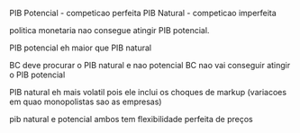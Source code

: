 PIB Potencial - competicao perfeita
PIB Natural - competicao imperfeita

politica monetaria nao consegue atingir PIB potencial. 

PIB potencial eh maior que PIB natural 

BC deve procurar o PIB natural e nao potencial
BC nao vai conseguir atingir o PIB potencial

PIB natural eh mais volatil pois ele inclui os choques de markup (variacoes em quao monopolistas sao as empresas)

pib natural e potencial ambos tem flexibilidade perfeita de preços